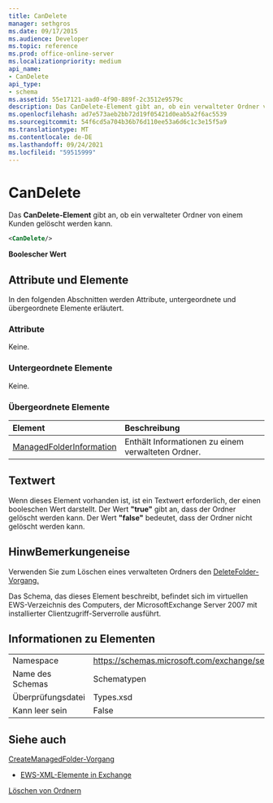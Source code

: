 ```yaml
---
title: CanDelete
manager: sethgros
ms.date: 09/17/2015
ms.audience: Developer
ms.topic: reference
ms.prod: office-online-server
ms.localizationpriority: medium
api_name:
- CanDelete
api_type:
- schema
ms.assetid: 55e17121-aad0-4f90-889f-2c3512e9579c
description: Das CanDelete-Element gibt an, ob ein verwalteter Ordner von einem Kunden gelöscht werden kann.
ms.openlocfilehash: ad7e573aeb2bb72d19f05421d0eab5a2f6ac5539
ms.sourcegitcommit: 54f6cd5a704b36b76d110ee53a6d6c1c3e15f5a9
ms.translationtype: MT
ms.contentlocale: de-DE
ms.lasthandoff: 09/24/2021
ms.locfileid: "59515999"
---
```

# <a name="candelete"></a>CanDelete

Das **CanDelete-Element** gibt an, ob ein verwalteter Ordner von einem Kunden gelöscht werden kann. 
  
```xml
<CanDelete/>
```

 **Boolescher Wert**
## <a name="attributes-and-elements"></a>Attribute und Elemente

In den folgenden Abschnitten werden Attribute, untergeordnete und übergeordnete Elemente erläutert.
  
### <a name="attributes"></a>Attribute

Keine.
  
### <a name="child-elements"></a>Untergeordnete Elemente

Keine.
  
### <a name="parent-elements"></a>Übergeordnete Elemente

|**Element**|**Beschreibung**|
|:-----|:-----|
|[ManagedFolderInformation](managedfolderinformation.md) <br/> |Enthält Informationen zu einem verwalteten Ordner.  <br/> |
   
## <a name="text-value"></a>Textwert

Wenn dieses Element vorhanden ist, ist ein Textwert erforderlich, der einen booleschen Wert darstellt. Der Wert **"true"** gibt an, dass der Ordner gelöscht werden kann. Der Wert **"false"** bedeutet, dass der Ordner nicht gelöscht werden kann. 
  
## <a name="remarks"></a>HinwBemerkungeneise

Verwenden Sie zum Löschen eines verwalteten Ordners den [DeleteFolder-Vorgang.](deletefolder-operation.md)
  
Das Schema, das dieses Element beschreibt, befindet sich im virtuellen EWS-Verzeichnis des Computers, der MicrosoftExchange Server 2007 mit installierter Clientzugriff-Serverrolle ausführt.
  
## <a name="element-information"></a>Informationen zu Elementen

|||
|:-----|:-----|
|Namespace  <br/> |https://schemas.microsoft.com/exchange/services/2006/types  <br/> |
|Name des Schemas  <br/> |Schematypen  <br/> |
|Überprüfungsdatei  <br/> |Types.xsd  <br/> |
|Kann leer sein  <br/> |False  <br/> |
   
## <a name="see-also"></a>Siehe auch



[CreateManagedFolder-Vorgang](createmanagedfolder-operation.md)


- [EWS-XML-Elemente in Exchange](ews-xml-elements-in-exchange.md)


[Löschen von Ordnern](https://msdn.microsoft.com/library/1958add5-5071-4239-adb2-40f7a7d74aee%28Office.15%29.aspx)

